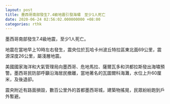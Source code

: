 ```yaml
---
layout: post
title: 墨西哥南部發生7.4級地震引發海嘯　至少1人死亡
date: 2020-06-24 02:56:02.000000000 +08:00
categories: rthk
---
```


墨西哥南部發生7.4級地震，至少1人死亡。

地震在當地早上10時左右發生，震央位於瓦哈卡州波丘特拉區東北面69公里，震源深度26公里，屬淺層地震。

美國國家海洋和大氣管理局向墨西哥、危地馬拉、薩爾瓦多和洪都拉斯發出海嘯預警。墨西哥民防部呼籲沿海居民撤離，當地著名的瓦圖爾科海灘，水位上升60厘米，及後退卻。

震央附近有路面損毀，數百公里外的首都墨西哥城，建築物搖晃，民眾紛紛跑到戶外暫避。
